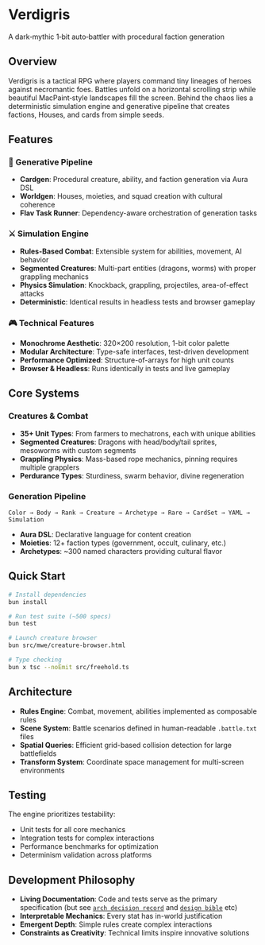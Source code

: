 # Verdigris

A dark‑mythic 1‑bit auto‑battler with procedural faction generation

## Overview

Verdigris is a tactical RPG where players command tiny lineages of heroes against necromantic foes. Battles unfold on a horizontal scrolling strip while beautiful MacPaint‑style landscapes fill the screen. Behind the chaos lies a deterministic simulation engine and generative pipeline that creates factions, Houses, and cards from simple seeds.

## Features

### 🧬 Generative Pipeline
- **Cardgen**: Procedural creature, ability, and faction generation via Aura DSL
- **Worldgen**: Houses, moieties, and squad creation with cultural coherence  
- **Flav Task Runner**: Dependency-aware orchestration of generation tasks

### ⚔️ Simulation Engine
- **Rules-Based Combat**: Extensible system for abilities, movement, AI behavior
- **Segmented Creatures**: Multi-part entities (dragons, worms) with proper grappling mechanics
- **Physics Simulation**: Knockback, grappling, projectiles, area-of-effect attacks
- **Deterministic**: Identical results in headless tests and browser gameplay

### 🎮 Technical Features
- **Monochrome Aesthetic**: 320×200 resolution, 1-bit color palette
- **Modular Architecture**: Type-safe interfaces, test-driven development  
- **Performance Optimized**: Structure-of-arrays for high unit counts
- **Browser & Headless**: Runs identically in tests and live gameplay

## Core Systems

### Creatures & Combat
- **35+ Unit Types**: From farmers to mechatrons, each with unique abilities
- **Segmented Creatures**: Dragons with head/body/tail sprites, mesoworms with custom segments
- **Grappling Physics**: Mass-based rope mechanics, pinning requires multiple grapplers
- **Perdurance Types**: Sturdiness, swarm behavior, divine regeneration

### Generation Pipeline
```
Color → Body → Rank → Creature → Archetype → Rare → CardSet → YAML → Simulation
```

- **Aura DSL**: Declarative language for content creation
- **Moieties**: 12+ faction types (government, occult, culinary, etc.)
- **Archetypes**: ~300 named characters providing cultural flavor

## Quick Start

```bash
# Install dependencies
bun install

# Run test suite (~500 specs)
bun test

# Launch creature browser
bun src/mwe/creature-browser.html

# Type checking
bun x tsc --noEmit src/freehold.ts
```

## Architecture

- **Rules Engine**: Combat, movement, abilities implemented as composable rules
- **Scene System**: Battle scenarios defined in human-readable `.battle.txt` files  
- **Spatial Queries**: Efficient grid-based collision detection for large battlefields
- **Transform System**: Coordinate space management for multi-screen environments

## Testing

The engine prioritizes testability:
- Unit tests for all core mechanics
- Integration tests for complex interactions  
- Performance benchmarks for optimization
- Determinism validation across platforms

## Development Philosophy

- **Living Documentation**: Code and tests serve as the primary specification (but see [`arch decision record`](docs/ARCHITECTURE.md) and [`design bible`](docs/design-bible.md) etc)
- **Interpretable Mechanics**: Every stat has in-world justification
- **Emergent Depth**: Simple rules create complex interactions
- **Constraints as Creativity**: Technical limits inspire innovative solutions
